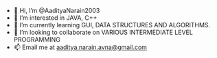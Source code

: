- 👋 Hi, I’m @AadityaNarain2003
- 👀 I’m interested in JAVA, C++
- 🌱 I’m currently learning GUI, DATA STRUCTURES AND ALGORITHMS.
- 💞️ I’m looking to collaborate on VARIOUS INTERMEDIATE LEVEL PROGRAMMING
- 📫 Email me at aaditya.narain.avna@gmail.com

<!---
AadityaNarain2003/AadityaNarain2003 is a ✨ special ✨ repository because its `README.md` (this file) appears on your GitHub profile.
You can click the Preview link to take a look at your changes.
--->
